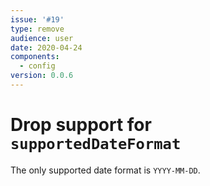 ```yaml
---
issue: '#19'
type: remove
audience: user
date: 2020-04-24
components:
  - config
version: 0.0.6
---
```

# Drop support for `supportedDateFormat`

The only supported date format is `YYYY-MM-DD`.
